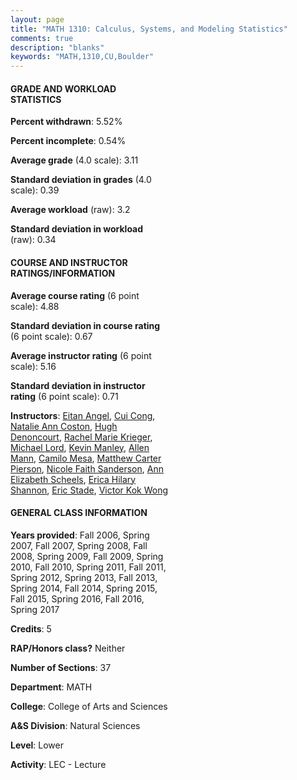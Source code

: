```yaml
---
layout: page
title: "MATH 1310: Calculus, Systems, and Modeling Statistics"
comments: true
description: "blanks"
keywords: "MATH,1310,CU,Boulder"
---
```

<head>
<script src="https://ajax.googleapis.com/ajax/libs/jquery/2.1.3/jquery.min.js"></script>
<script src="https://dl.dropboxusercontent.com/s/pc42nxpaw1ea4o9/highcharts.js?dl=0"></script>
<!-- <script src="../assets/js/highcharts.js"></script> -->
<style type="text/css">@font-face {
	font-family: "Bebas Neue";
	src: url(https://www.filehosting.org/file/details/544349/BebasNeue Regular.otf) format("opentype");
	}
	h1.Bebas { 
		font-family: "Bebas Neue", Verdana, Tahoma;
	}
</style>
</head>
<body>
	<div id="container" style="float: right; width: 45%; height: 88%; margin-left: 2.5%; margin-right: 2.5%;"></div>
	<script language="JavaScript">
		$(document).ready(function() {
		var chart = {type: 'column'};
		var title = {text: 'Grade Distribution'};
		var xAxis = {categories: ['A','B','C','D','F'],crosshair: true};
		var yAxis = {min: 0,title: {text: 'Percentage'}};
		var tooltip = {headerFormat: '<center><b><span style="font-size:20px">{point.key}</span></b></center>',
		               pointFormat: '<td style="padding:0"><b>{point.y:.1f}%</b></td>',
		               footerFormat: '</table>',shared: true,useHTML: true};
		var plotOptions = {column: {pointPadding: 0.0,borderWidth: 0}};  
		var credits = {enabled: false};var series= [{name: 'Percent',data: [47.03,30.62,15.01,3.64,3.7,]}];
		var json = {};
		json.chart = chart;
		json.title = title;
		json.tooltip = tooltip;
		json.xAxis = xAxis;
		json.yAxis = yAxis;  
		json.series = series;
		json.plotOptions = plotOptions;  
		json.credits = credits;
		$('#container').highcharts(json);
	});
	</script>
</body>
			   
#### GRADE AND WORKLOAD STATISTICS

**Percent withdrawn**: 5.52%

**Percent incomplete**: 0.54%

**Average grade** (4.0 scale): 3.11

**Standard deviation in grades** (4.0 scale): 0.39

**Average workload** (raw): 3.2

**Standard deviation in workload** (raw): 0.34

#### COURSE AND INSTRUCTOR RATINGS/INFORMATION

**Average course rating** (6 point scale): 4.88

**Standard deviation in course rating** (6 point scale): 0.67

**Average instructor rating** (6 point scale): 5.16

**Standard deviation in instructor rating** (6 point scale): 0.71

**Instructors**: <a href='../../instructors/Eitan_Angel'>Eitan Angel</a>, <a href='../../instructors/Cui_Cong'>Cui Cong</a>, <a href='../../instructors/Natalie_Ann_Coston'>Natalie Ann Coston</a>, <a href='../../instructors/Hugh_Denoncourt'>Hugh Denoncourt</a>, <a href='../../instructors/Rachel_Marie_Krieger'>Rachel Marie Krieger</a>, <a href='../../instructors/Michael_Lord'>Michael Lord</a>, <a href='../../instructors/Kevin_Manley'>Kevin Manley</a>, <a href='../../instructors/Allen_Mann'>Allen Mann</a>, <a href='../../instructors/Camilo_Mesa'>Camilo Mesa</a>, <a href='../../instructors/Matthew_Carter_Pierson'>Matthew Carter Pierson</a>, <a href='../../instructors/Nicole_Faith_Sanderson'>Nicole Faith Sanderson</a>, <a href='../../instructors/Ann_Elizabeth_Scheels'>Ann Elizabeth Scheels</a>, <a href='../../instructors/Erica_Hilary_Shannon'>Erica Hilary Shannon</a>, <a href='../../instructors/Eric_Stade'>Eric Stade</a>, <a href='../../instructors/Victor_Kok_Wong'>Victor Kok Wong</a>

#### GENERAL CLASS INFORMATION

**Years provided**: Fall 2006, Spring 2007, Fall 2007, Spring 2008, Fall 2008, Spring 2009, Fall 2009, Spring 2010, Fall 2010, Spring 2011, Fall 2011, Spring 2012, Spring 2013, Fall 2013, Spring 2014, Fall 2014, Spring 2015, Fall 2015, Spring 2016, Fall 2016, Spring 2017

**Credits**: 5

**RAP/Honors class?** Neither

**Number of Sections**: 37

**Department**: MATH

**College**: College of Arts and Sciences

**A&S Division**: Natural Sciences

**Level**: Lower

**Activity**: LEC - Lecture
